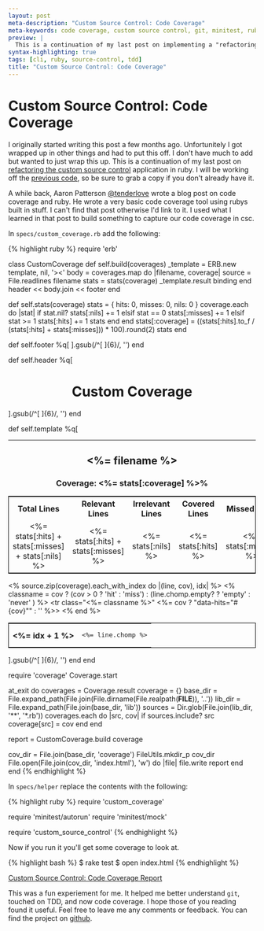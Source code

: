 ```yaml
---
layout: post
meta-description: "Custom Source Control: Code Coverage"
meta-keywords: code coverage, custom source control, git, minitest, ruby, ruby command line application, scm, tdd, test driven development
preview: |
  This is a continuation of my last post on implementing a "refactoring the custom source control" application in ruby. In that post we built a custom source control application...
syntax-highlighting: true
tags: [cli, ruby, source-control, tdd]
title: "Custom Source Control: Code Coverage"
---
```


# Custom Source Control: Code Coverage

I originally started writing this post a few months ago. Unfortunitely I got wrapped up in other things and had to put this off. I don't have much to add but wanted to just wrap this up. This is a continuation of my last post on <a href="http://matt.weppler.me/2014/04/28/custom_source_control_refactoring.html" target="_blank">refactoring the custom source control</a> application in ruby. I will be working off the <a href="https://github.com/mweppler/custom-source-control" target="_blank">previous code</a>, so be sure to grab a copy if you don't already have it.

A while back, Aaron Patterson <a href="https://twitter.com/tenderlove" target="_blank">@tenderlove</a> wrote a blog post on code coverage and ruby. He wrote a very basic code coverage tool using rubys built in stuff. I can't find that post otherwise I'd link to it. I used what I learned in that post to build something to capture our code coverage in csc.

In `specs/custom_coverage.rb` add the following:

{% highlight ruby %}
require 'erb'

class CustomCoverage
  def self.build(coverages)
    _template = ERB.new template, nil, '><'
    body = coverages.map do |filename, coverage|
      source = File.readlines filename
      stats = stats(coverage)
      _template.result binding
    end
    header << body.join << footer
  end

  def self.stats(coverage)
    stats = { hits: 0, misses: 0, nils: 0 }
    coverage.each do |stat|
      if stat.nil?
        stats[:nils] += 1
      elsif stat == 0
        stats[:misses] += 1
      elsif stat >= 1
        stats[:hits] += 1
        stats
      end
    end
    stats[:coverage] = ((stats[:hits].to_f / (stats[:hits] + stats[:misses])) * 100).round(2)
    stats
  end

  def self.footer
    %q[</body>
      </html>].gsub(/^[ ]{6}/, '')
  end

  def self.header
    %q[<html>
        <head>
          <title>Custom Coverage</title>
          <style>
            .empty{background-color:#fff;}
            .hit{background-color:#cdf2cd;}
            .miss{background-color:#f7cfcf;}
            .never{background-color:#efefef;}
          </style>
        </head>
        <body style="width:960px;margin: 0 auto;padding:25px 0;">
          <h1 style="width:100%;text-align:center;">Custom Coverage</h1>].gsub(/^[ ]{6}/, '')
  end

  def self.template
    %q[<hr />
          <h2 style="text-align:center;"><%= filename %></h2>
          <h3 style="text-align:center;">Coverage: <%= stats[:coverage] %>%</h3>
          <table style="width:100%;border:1px solid #000">
            <tr>
              <th>Total Lines</th>
              <th>Relevant Lines</th>
              <th>Irrelevant Lines</th>
              <th>Covered Lines</th>
              <th>Missed Lines</th>
            </tr>
            <tr>
              <td style="text-align:center;"><%= stats[:hits] + stats[:misses] + stats[:nils] %></td>
              <td style="text-align:center;"><%= stats[:hits] + stats[:misses] %></td>
              <td style="text-align:center;"><%= stats[:nils] %></td>
              <td style="text-align:center;"><%= stats[:hits] %></td>
              <td style="text-align:center;"><%= stats[:misses] %></td>
            </tr>
          </table>
          <table style="width:100%;border:1px solid #000">
            <% source.zip(coverage).each_with_index do |(line, cov), idx| %>
            <% classname = cov ? (cov > 0 ? 'hit' : 'miss') : (line.chomp.empty? ? 'empty' : 'never' ) %>
            <tr class="<%= classname %>" <%= cov ? "data-hits=\"#{cov}\"" : '' %>>
              <th>
                <a name="line<%= idx + 1 %>"><%= idx + 1 %></a>
              </th>
              <td>
                <pre><%= line.chomp %></pre>
              </td>
            </tr>
            <% end %>
          </table>].gsub(/^[ ]{6}/, '')
  end
end

require 'coverage'
Coverage.start

at_exit do
  coverages = Coverage.result
  coverage = {}
  base_dir = File.expand_path(File.join(File.dirname(File.realpath(__FILE__)), '..'))
  lib_dir  = File.expand_path(File.join(base_dir, 'lib'))
  sources  = Dir.glob(File.join(lib_dir, '**', '*.rb'))
  coverages.each do |src, cov|
    if sources.include? src
      coverage[src] = cov
    end
  end

  report = CustomCoverage.build coverage

  cov_dir = File.join(base_dir, 'coverage')
  FileUtils.mkdir_p cov_dir
  File.open(File.join(cov_dir, 'index.html'), 'w') do |file|
    file.write report
  end
end
{% endhighlight %}

In `specs/helper` replace the contents with the following:

{% highlight ruby %}
require 'custom_coverage'

require 'minitest/autorun'
require 'minitest/mock'

require 'custom_source_control'
{% endhighlight %}

Now if you run it you'll get some coverage to look at.

{% highlight bash %}
$ rake test
$ open index.html
{% endhighlight %}

<a href="/custom-source-control-code-coverage-report.html" target="_blank" title="Custom Source Control: Code Coverage Report">Custom Source Control: Code Coverage Report</a>

This was a fun experiement for me. It helped me better understand `git`, touched on TDD, and now code coverage. I hope those of you reading found it useful. Feel free to leave me any comments or feedback. You can find the project on <a href="https://github.com/mweppler/custom-source-control" target="_blank">github</a>.

